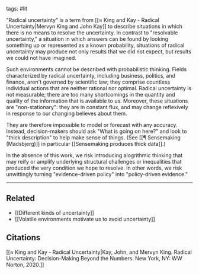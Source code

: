 tags: #lit 

"Radical uncertainty" is a term from [[≈ King and Kay - Radical Uncertainty|Mervyn King and John Kay]] to describe situations in which there is no means to resolve the uncertainty. In contrast to "resolvable uncertainty," a situation in which answers can be found by looking something up or represented as a known probability, situations of radical uncertainty may produce not only results that we did not expect, but results we could not have imagined. 

Such environments cannot be described with probabilistic thinking. Fields characterized by radical uncertainty, including business, politics, and finance, aren't governed by scientific law; they comprise countless individual actions that are neither rational nor optimal. Radical uncertainty is not measurable; there are too many shortcomings in the quantity and quality of the information that is available to us. Moreover, these situations are "non-stationary": they are in constant flux, and may change reflexively in response to our changing believes about them.

They are therefore impossible to model or forecast with any accuracy. Instead, decision-makers should ask "What is going on here?" and look to "thick description" to help make sense of things. (See [[¶ Sensemaking (Madsbjerg)]] in particular [[Sensemaking produces thick data]].)

In the absence of this work, we risk introducing alogrithmic thinking that may reify or amplify underlying structural challenges or inequalities that produced the very condition we hope to resolve. In other words, we risk unwittingly turning "evidence-driven policy" into "policy-driven evidence."

---
## Related
- [[Different kinds of uncertainty]]
- [[Volatile environments motivate us to avoid uncertainty]]

## Citations
[[≈ King and Kay - Radical Uncertainty|Kay, John, and Mervyn King. Radical Uncertainty: Decision-Making Beyond the Numbers. New York, NY: WW Norton, 2020.]]